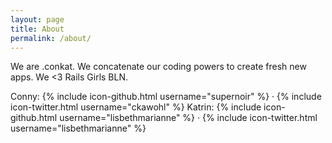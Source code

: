 ```yaml
---
layout: page
title: About
permalink: /about/
---
```


We are .conkat. We concatenate our coding powers to create fresh new apps. We <3 Rails Girls BLN.

Conny: {% include icon-github.html username="supernoir" %} · {% include icon-twitter.html username="ckawohl" %}
Katrin: {% include icon-github.html username="lisbethmarianne" %} · {% include icon-twitter.html username="lisbethmarianne" %}
